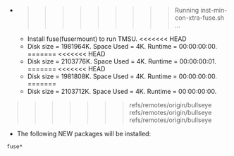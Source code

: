 * >>>>>>>>> Running inst-min-con-xtra-fuse.sh ...
  * Install fuse(fusermount) to run TMSU.
<<<<<<< HEAD
  * Disk size = 1981964K. Space Used = 4K. Runtime = 00:00:00:00.
=======
<<<<<<< HEAD
  * Disk size = 2103776K. Space Used = 4K. Runtime = 00:00:00:01.
=======
<<<<<<< HEAD
  * Disk size = 1981808K. Space Used = 4K. Runtime = 00:00:00:00.
=======
  * Disk size = 2103712K. Space Used = 4K. Runtime = 00:00:00:00.
>>>>>>> refs/remotes/origin/bullseye
>>>>>>> refs/remotes/origin/bullseye
>>>>>>> refs/remotes/origin/bullseye
  * The following NEW packages will be installed:
  ```bash
fuse*
  ```
